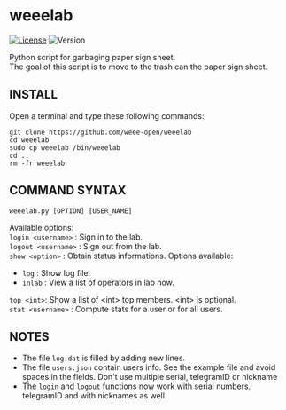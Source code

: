 # weeelab
[![License](http://img.shields.io/:license-GPL3.0-blue.svg)](http://www.gnu.org/licenses/gpl-3.0.html)
![Version](https://img.shields.io/badge/version-1.4-yellow.svg)

Python script for garbaging paper sign sheet.  
The goal of this script is to move to the trash can the paper sign sheet.

## INSTALL
Open a terminal and type these following commands:

    git clone https://github.com/weee-open/weeelab
    cd weeelab
    sudo cp weeelab /bin/weeelab
    cd ..
    rm -fr weeelab

## COMMAND SYNTAX
`weeelab.py [OPTION] [USER_NAME]`

Available options:  
  `login <username>`  : Sign in to the lab.    
  `logout <username>` : Sign out from the lab.    
  `show <option>` : Obtain status informations. Options available:
   - `log` : Show log file.  
   - `inlab` : View a list of operators in lab now.
   
  `top <int>`: Show a list of \<int\> top members. \<int\> is optional.     
  `stat <username>`   : Compute stats for a user or for all users.  
  

## NOTES
- The file `log.dat` is filled by adding new lines.
- The file `users.json` contain users info. See the example file and avoid spaces in the fields. 
Don't use multiple serial, telegramID or nickname
- The `login` and `logout` functions now work with serial numbers, telegramID and
with nicknames as well.


